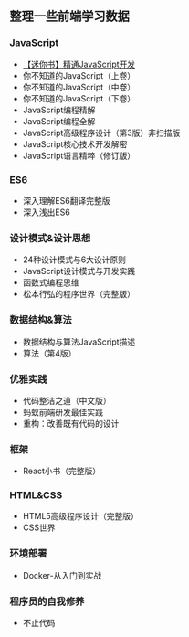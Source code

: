## 整理一些前端学习数据
### JavaScript
+ <a download="https://github.com/luoxue-victor/learn_book/blob/master/books/%E3%80%90%E8%BF%B7%E4%BD%A0%E4%B9%A6%E3%80%91%E7%B2%BE%E9%80%9AJavascript%E5%BC%80%E5%8F%91.pdf" href="https://github.com/luoxue-victor/learn_book/blob/master/books/%E3%80%90%E8%BF%B7%E4%BD%A0%E4%B9%A6%E3%80%91%E7%B2%BE%E9%80%9AJavascript%E5%BC%80%E5%8F%91.pdf">【迷你书】精通JavaScript开发<a/>
+ 你不知道的JavaScript（上卷）
+ 你不知道的JavaScript（中卷）
+ 你不知道的JavaScript（下卷）
+ JavaScript编程精解
+ JavaScript编程全解
+ JavaScript高级程序设计（第3版）非扫描版
+ JavaScript核心技术开发解密
+ JavaScript语言精粹（修订版）

### ES6
+ 深入理解ES6翻译完整版
+ 深入浅出ES6

### 设计模式&设计思想
+ 24种设计模式与6大设计原则
+ JavaScript设计模式与开发实践
+ 函数式编程思维
+ 松本行弘的程序世界（完整版）

### 数据结构&算法
+ 数据结构与算法JavaScript描述
+ 算法（第4版）

### 优雅实践
+ 代码整洁之道（中文版）
+ 蚂蚁前端研发最佳实践
+ 重构：改善既有代码的设计

### 框架
+ React小书（完整版）

### HTML&CSS
+ HTML5高级程序设计（完整版）
+ CSS世界

### 环境部署
+ Docker-从入门到实战

### 程序员的自我修养
+ 不止代码

